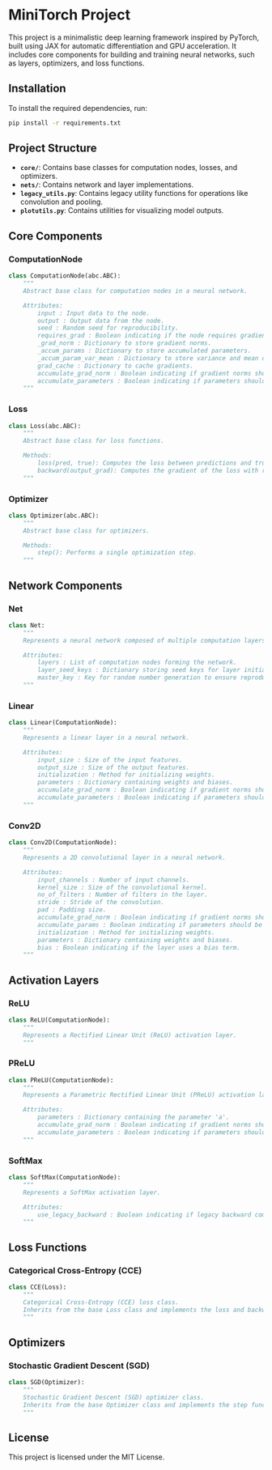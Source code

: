 # MiniTorch Project

This project is a minimalistic deep learning framework inspired by PyTorch, built using JAX for automatic differentiation and GPU acceleration. It includes core components for building and training neural networks, such as layers, optimizers, and loss functions.

## Installation

To install the required dependencies, run:

```bash
pip install -r requirements.txt
```

## Project Structure

- **`core/`**: Contains base classes for computation nodes, losses, and optimizers.
- **`nets/`**: Contains network and layer implementations.
- **`legacy_utils.py`**: Contains legacy utility functions for operations like convolution and pooling.
- **`plotutils.py`**: Contains utilities for visualizing model outputs.

## Core Components

### ComputationNode

```python
class ComputationNode(abc.ABC):
    """
    Abstract base class for computation nodes in a neural network.

    Attributes:
        input : Input data to the node.
        output : Output data from the node.
        seed : Random seed for reproducibility.
        requires_grad : Boolean indicating if the node requires gradient computation.
        _grad_norm : Dictionary to store gradient norms.
        _accum_params : Dictionary to store accumulated parameters.
        _accum_param_var_mean : Dictionary to store variance and mean of accumulated parameters.
        grad_cache : Dictionary to cache gradients.
        accumulate_grad_norm : Boolean indicating if gradient norms should be accumulated.
        accumulate_parameters : Boolean indicating if parameters should be accumulated.
    """
```

### Loss

```python
class Loss(abc.ABC):
    """
    Abstract base class for loss functions.

    Methods:
        loss(pred, true): Computes the loss between predictions and true labels.
        backward(output_grad): Computes the gradient of the loss with respect to the input.
    """
```

### Optimizer

```python
class Optimizer(abc.ABC):
    """
    Abstract base class for optimizers.

    Methods:
        step(): Performs a single optimization step.
    """
```

## Network Components

### Net

```python
class Net:
    """
    Represents a neural network composed of multiple computation layers.

    Attributes:
        layers : List of computation nodes forming the network.
        layer_seed_keys : Dictionary storing seed keys for layer initialization.
        master_key : Key for random number generation to ensure reproducibility.
    """
```

### Linear

```python
class Linear(ComputationNode):
    """
    Represents a linear layer in a neural network.

    Attributes:
        input_size : Size of the input features.
        output_size : Size of the output features.
        initialization : Method for initializing weights.
        parameters : Dictionary containing weights and biases.
        accumulate_grad_norm : Boolean indicating if gradient norms should be accumulated.
        accumulate_parameters : Boolean indicating if parameters should be accumulated.
    """
```

### Conv2D

```python
class Conv2D(ComputationNode):
    """
    Represents a 2D convolutional layer in a neural network.

    Attributes:
        input_channels : Number of input channels.
        kernel_size : Size of the convolutional kernel.
        no_of_filters : Number of filters in the layer.
        stride : Stride of the convolution.
        pad : Padding size.
        accumulate_grad_norm : Boolean indicating if gradient norms should be accumulated.
        accumulate_params : Boolean indicating if parameters should be accumulated.
        initialization : Method for initializing weights.
        parameters : Dictionary containing weights and biases.
        bias : Boolean indicating if the layer uses a bias term.
    """
```

## Activation Layers

### ReLU

```python
class ReLU(ComputationNode):
    """
    Represents a Rectified Linear Unit (ReLU) activation layer.
    """
```

### PReLU

```python
class PReLU(ComputationNode):
    """
    Represents a Parametric Rectified Linear Unit (PReLU) activation layer.

    Attributes:
        parameters : Dictionary containing the parameter 'a'.
        accumulate_grad_norm : Boolean indicating if gradient norms should be accumulated.
        accumulate_parameters : Boolean indicating if parameters should be accumulated.
    """
```

### SoftMax

```python
class SoftMax(ComputationNode):
    """
    Represents a SoftMax activation layer.

    Attributes:
        use_legacy_backward : Boolean indicating if legacy backward computation should be used.
    """
```

## Loss Functions

### Categorical Cross-Entropy (CCE)

```python
class CCE(Loss):
    """
    Categorical Cross-Entropy (CCE) loss class.
    Inherits from the base Loss class and implements the loss and backward functions.
    """
```

## Optimizers

### Stochastic Gradient Descent (SGD)

```python
class SGD(Optimizer):
    """
    Stochastic Gradient Descent (SGD) optimizer class.
    Inherits from the base Optimizer class and implements the step function for updating network parameters.
    """
```


## License

This project is licensed under the MIT License. 